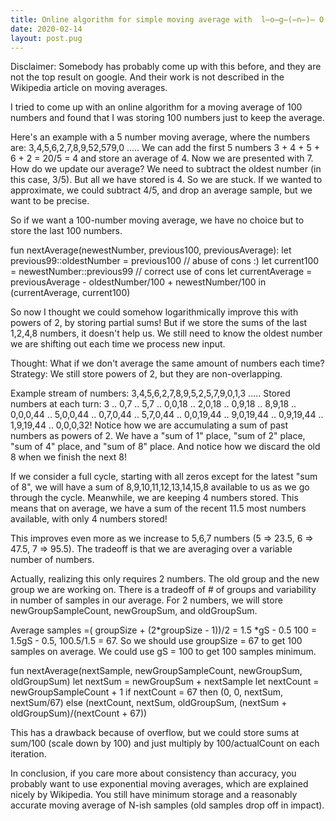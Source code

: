 ```yaml
---
title: Online algorithm for simple moving average with  l̶o̶g̶(̶n̶)̶ O(1) storage (avg n sample history)
date: 2020-02-14
layout: post.pug
---
```


Disclaimer: Somebody has probably come up with this before, and they are not the top result on google. And their work is not described in the Wikipedia article on moving averages.

I tried to come up with an online algorithm for a moving average of 100 numbers and found that I was storing 100 numbers just to keep the average. 

Here's an example with a 5 number moving average, where the numbers are:
3,4,5,6,2,7,8,9,52,579,0 .....
We can add the first 5 numbers 3 + 4 + 5 + 6 + 2 = 20/5 = 4 and store an average of 4. Now we are presented with 7. How do we update our average? We need to subtract the oldest number (in this case, 3/5). But all we have stored is 4. So we are stuck. If we wanted to approximate, we could subtract 4/5, and drop an average sample, but we want to be precise.

So if we want a 100-number moving average, we have no choice but to store the last 100 numbers.

fun nextAverage(newestNumber, previous100, previousAverage):
let previous99::oldestNumber = previous100 // abuse of cons :)
let current100 = newestNumber::previous99 // correct use of cons
let currentAverage = previousAverage - oldestNumber/100 + newestNumber/100
in (currentAverage, current100)

So now I thought we could somehow logarithmically improve this with powers of 2, by storing partial sums!
But if we store the sums of the last 1,2,4,8 numbers, it doesn't help us. We still need to know the oldest number we are shifting out each time we process new input.

Thought: What if we don't average the same amount of numbers each time?
Strategy: We still store powers of 2, but they are non-overlapping.

Example stream of numbers: 3,4,5,6,2,7,8,9,5,2,5,7,9,0,1,3 .....
Stored numbers at each turn: 3 .. 0,7 .. 5,7 .. 0,0,18 .. 2,0,18 .. 0,9,18 .. 8,9,18 
.. 0,0,0,44 .. 5,0,0,44 .. 0,7,0,44 .. 5,7,0,44 .. 0,0,19,44 .. 9,0,19,44 .. 0,9,19,44 
.. 1,9,19,44 .. 0,0,0,32!
Notice how we are accumulating a sum of past numbers as powers of 2. We have a "sum of 1" place, "sum of 2" place, "sum of 4" place, and "sum of 8" place. And notice how we discard the old 8 when we finish the next 8!

If we consider a full cycle, starting with all zeros except for the latest "sum of 8", we will have a sum of 8,9,10,11,12,13,14,15,8 available to us as we go through the cycle. Meanwhile, we are keeping 4 numbers stored. This means that on average, we have a sum of the recent 11.5 most numbers available, with only 4 numbers stored!

This improves even more as we increase to 5,6,7 numbers (5 => 23.5, 6 => 47.5, 7 => 95.5). The tradeoff is that we are averaging over a variable number of numbers.

Actually, realizing this only requires 2 numbers. The old group and the new group we are working on. There is a tradeoff of # of groups and variability in number of samples in our average. For 2 numbers, we will store newGroupSampleCount, newGroupSum, and oldGroupSum.

Average samples =( groupSize + (2*groupSize - 1))/2 = 1.5 *gS - 0.5
100 = 1.5gS - 0.5, 100.5/1.5 = 67. So we should use groupSize = 67 to get 100 samples on average. We could use gS = 100 to get 100 samples minimum.

fun nextAverage(nextSample, newGroupSampleCount, newGroupSum, oldGroupSum)
let nextSum = newGroupSum + nextSample
let nextCount = newGroupSampleCount + 1
if nextCount = 67 then (0, 0, nextSum, nextSum/67)
else (nextCount, nextSum, oldGroupSum, (nextSum + oldGroupSum)/(nextCount + 67))

This has a drawback because of overflow, but we could store sums at sum/100 (scale down by 100) and just multiply by 100/actualCount on each iteration.

In conclusion, if you care more about consistency than accuracy, you probably want to use exponential moving averages, which are explained nicely by Wikipedia. You still have minimum storage and a reasonably accurate moving average of N-ish samples (old samples drop off in impact).